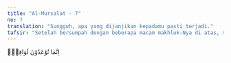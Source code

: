 ```yaml
---
title: "Al-Mursalat - 7"
no: 7
translation: "Sungguh, apa yang dijanjikan kepadamu pasti terjadi."
tafsir: "Setelah bersumpah dengan beberapa macam makhluk-Nya di atas, maka dalam ayat ini, Allah menegaskan bahwa sesungguhnya apa yang telah dijanjikan kepada manusia itu pasti akan terjadi. Yang dijanjikan itu adalah datangnya hari kebangkitan, terjadinya kiamat, dihidupkannya kembali segala makhluk yang sudah mati sejak dahulu, sekarang, hingga yang akan datang dan dikumpulkan di Padang Mahsyar. Semuanya itu menurut penegasan ayat ini pasti akan terjadi!"
---
```


اِنَّمَا تُوْعَدُوْنَ لَوَاقِعٌۗ

